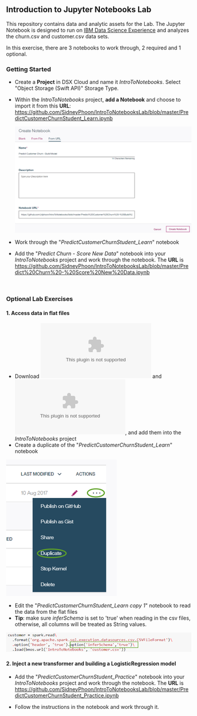 ## Introduction to Jupyter Notebooks Lab
This repository contains data and analytic assets for the Lab. The Jupyter Notebook is designed to run on 
<a href="https://datascience.ibm.com" target="_blank">IBM Data Science Experience</a> and analyzes the churn.csv and customer.csv data sets.

In this exercise, there are 3 notebooks to work through, 2 required and 1 optional.

### Getting Started
- Create a **Project** in DSX Cloud and name it *IntroToNotebooks*.  Select "Object Storage (Swift API)" Storage Type.

- Within the *IntroToNotebooks* project, **add a Notebook** and choose to import it from this **URL**: 
https://github.com/SidneyPhoon/IntroToNotebooksLab/blob/master/PredictCustomerChurnStudent_Learn.ipynb

  
  ![Add a notebook](images/create_notebook_URL.png?raw=true)
  
- Work through the "*PredictCustomerChurnStudent_Learn*" notebook
- Add the "*Predict Churn - Score New Data*" notebook into your *IntroToNotebooks* project and work through the notebook.  The **URL** is https://github.com/SidneyPhoon/IntroToNotebooksLab/blob/master/Predict%20Churn%20-%20Score%20New%20Data.ipynb
<br/>

### Optional Lab Exercises

#### 1. Access data in flat files
- Download ![churn.csv](data/churn.csv?raw=true) and ![customer.csv](data/customer.csv?raw=true), and add them into the *IntroToNotebooks* project
- Create a duplicate of the "*PredictCustomerChurnStudent_Learn*" notebook

![Duplicate a notebook](images/duplicate_notebook.png?raw=true)

- Edit the "*PredictCustomerChurnStudent_Learn copy 1*" notebook to read the data from the flat files
- **Tip**: make sure *inferSchema* is set to 'true' when reading in the csv files, otherwise, all columns will be treated as String values.

![infer schema](images/infer_schema.png?raw=true)

#### 2. Inject a new transformer and building a LogisticRegression model
- Add the "*PredictCustomerChurnStudent_Practice*" notebook into your *IntroToNotebooks* project and work through the notebook.  The **URL** is https://github.com/SidneyPhoon/IntroToNotebooksLab/blob/master/PredictCustomerChurnStudent_Practice.ipynb

- Follow the instructions in the notebook and work through it.
